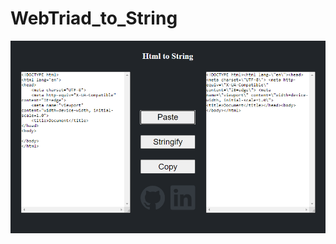 # WebTriad_to_String

[![](WebTriad_to_String.png)](https://henrique11varela.github.io/WebTriad_to_String/)

